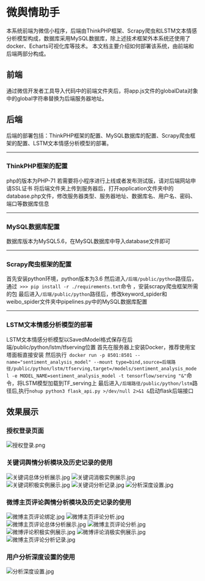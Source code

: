 # 微舆情助手
  本系统前端为微信小程序，后端由ThinkPHP框架、Scrapy爬虫和LSTM文本情感分析模型构成，数据库采用MySQL数据库，除上述技术框架外本系统还使用了docker、Echarts可视化库等技术。  本文档主要介绍如何部署该系统，由前端和后端两部分构成。
## 前端
通过微信开发者工具导入代码中的前端文件夹后，将app.js文件的globalData对象中的global字符串替换为后端服务器地址。
## 后端
后端的部署包括：ThinkPHP框架的配置、MySQL数据库的配置、Scrapy爬虫框架的配置、LSTM文本情感分析模型的部署。
* * *
### ThinkPHP框架的配置
php的版本为PHP-71
若需要将小程序进行上线或者发布测试版，请对后端网站申请SSL证书
将后端文件夹上传到服务器后，打开application文件夹中的database.php文件，修改服务器类型、服务器地址、数据库名、用户名、密码、端口等数据库信息
* * *
### MySQL数据库配置
数据库版本为MySQL5.6，在MySQL数据库中导入database文件即可
* * *
### Scrapy爬虫框架的配置
首先安装python环境，python版本为3.6
然后进入```/后端/public/python```路径后，通过``` >>> pip install -r ./requirements.txt```命令 ，安装scrapy爬虫框架所需的包
最后进入```/后端/public/python```路径后，修改keyword_spider和weibo_spider文件夹中pipelines.py中的MySQL数据库配置
* * *
### LSTM文本情感分析模型的部署
LSTM文本情感分析模型以SavedModel格式保存在后端/public/python/lstm/tfserving位置
首先在服务器上安装Docker，推荐使用宝塔面板直接安装
然后执行``` docker run -p 8501:8501 --name="sentiment_analysis_model" --mount type=bind,source=后端路径/public/python/lstm/tfserving,target=/models/sentiment_analysis_model -e MODEL_NAME=sentiment_analysis_model -t tensorflow/serving "&"```命令，将LSTM模型加载到TF_serving上
最后进入```/后端路径/public/python/lstm```路径后,执行```nohup python3 flask_api.py >/dev/null 2>&1 &```启动flask后端接口
## 效果展示
### 授权登录页面
![授权登录.png](http://nas.wulei.pro:5088/i/2024/05/08/663b7f3975e05.png)
### 关键词舆情分析模块及历史记录的使用
![关键词总体分析展示.jpg](http://nas.wulei.pro:5088/i/2024/05/08/663b7f3e0ecd4.jpg)
![关键词消极实例展示.jpg](http://nas.wulei.pro:5088/i/2024/05/08/663b7f3d52f5c.jpg)
![关键词积极实例展示.jpg](http://nas.wulei.pro:5088/i/2024/05/08/663b7f3c9d231.jpg)
![关键词分析记录.jpg](http://nas.wulei.pro:5088/i/2024/05/08/663b7f3bdf7da.jpg)
![分析深度设置.jpg](http://nas.wulei.pro:5088/i/2024/05/08/663b7f3a60c15.jpg)
### 微博主页评论舆情分析模块及历史记录的使用
![微博主页评论绑定.jpg](http://nas.wulei.pro:5088/i/2024/05/08/663b7f4324a4b.jpg)
![微博主页评论分析.jpg](http://nas.wulei.pro:5088/i/2024/05/08/663b7f440b8f6.jpg)
![微博主页评论总体分析展示.jpg](http://nas.wulei.pro:5088/i/2024/05/08/663b7f45ceedb.jpg)
![微博主页评论分析.jpg](http://nas.wulei.pro:5088/i/2024/05/08/663b7f440b8f6.jpg)
![微博评论积极实例展示.jpg](http://nas.wulei.pro:5088/i/2024/05/08/663b7f3fb5fc9.jpg)
![微博评论消极实例展示.jpg](http://nas.wulei.pro:5088/i/2024/05/08/663b7f40ce75e.jpg)
![微博主页评论分析记录.jpg](http://nas.wulei.pro:5088/i/2024/05/08/663b7f44d7dbe.jpg)
### 用户分析深度设置的使用
![分析深度设置.jpg](http://nas.wulei.pro:5088/i/2024/05/08/663b7f3a60c15.jpg)
